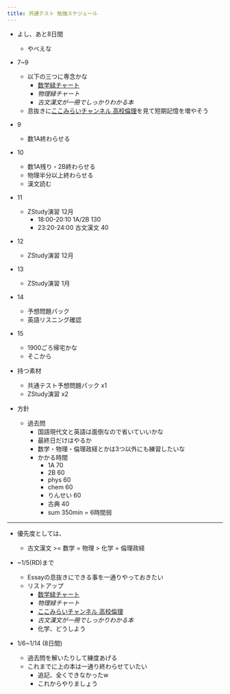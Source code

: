 ```yaml
---
title: 共通テスト 勉強スケジュール
---
```


* よし、あと8日間
  
  * やべえな
* 7~9
  
  * 以下の三つに専念かな
    * [数学緑チャート](%E6%95%B0%E5%AD%A6%E7%B7%91%E3%83%81%E3%83%A3%E3%83%BC%E3%83%88.md)
    * *物理緑チャート*
    * *古文漢文が一冊でしっかりわかる本*
  * 息抜きに[ここみらいチャンネル 高校倫理](%E3%81%93%E3%81%93%E3%81%BF%E3%82%89%E3%81%84%E3%83%81%E3%83%A3%E3%83%B3%E3%83%8D%E3%83%AB%20%E9%AB%98%E6%A0%A1%E5%80%AB%E7%90%86.md)を見て短期記憶を増やそう
* 9
  
  * 数1A終わらせる
* 10
  
  * 数1A残り・2B終わらせる
  * 物理半分以上終わらせる
  * 漢文読む
* 11
  
  * ZStudy演習 12月
    * 18:00-20:10 1A/2B 130
    * 23:20-24:00 古文漢文 40
* 12
  
  * ZStudy演習 12月
* 13
  
  * ZStudy演習 1月
* 14
  
  * 予想問題パック
  * 英語リスニング確認
* 15
  
  * 1900ごろ帰宅かな
  * そこから
* 持つ素材
  
  * 共通テスト予想問題パック x1
  * ZStudy演習 x2
* 方針
  
  * 過去問
    * 国語現代文と英語は面倒なので省いていいかな
    * 最終日だけはやるか
    * 数学・物理・倫理政経とかは3つ以外にも練習したいな
    * かかる時間
      * 1A 70
      * 2B 60
      * phys 60
      * chem 60
      * りんせい 60
      * 古典 40
      * sum 350min = 6時間弱

---

* 優先度としては、
  
  * 古文漢文 >= 数学 = 物理 > 化学 = 倫理政経
* ~1/5(RD)まで
  
  * Essayの息抜きにできる事を一通りやっておきたい
  * リストアップ
    * [数学緑チャート](%E6%95%B0%E5%AD%A6%E7%B7%91%E3%83%81%E3%83%A3%E3%83%BC%E3%83%88.md)
    * *物理緑チャート*
    * [ここみらいチャンネル 高校倫理](%E3%81%93%E3%81%93%E3%81%BF%E3%82%89%E3%81%84%E3%83%81%E3%83%A3%E3%83%B3%E3%83%8D%E3%83%AB%20%E9%AB%98%E6%A0%A1%E5%80%AB%E7%90%86.md)
    * *古文漢文が一冊でしっかりわかる本*
    * 化学、どうしよう
* 1/6~1/14 (8日間)
  
  * 過去問を解いたりして練度あげる
  * これまでに上の本は一通り終わらせていたい
    * 追記、全くできなかったw
    * これからやりましょう
